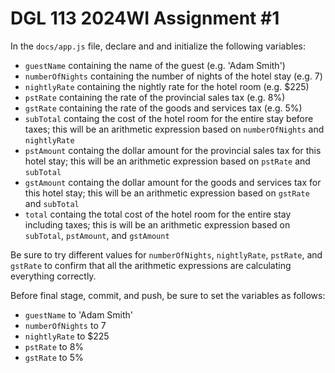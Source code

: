 # DGL 113 2024WI Assignment #1

In the `docs/app.js` file, declare and and initialize the following variables:

- `guestName` containing the name of the guest (e.g. 'Adam Smith')
- `numberOfNights` containing the number of nights of the hotel stay (e.g. 7)
- `nightlyRate` containing the nightly rate for the hotel room (e.g. $225)
- `pstRate` containing the rate of the provincial sales tax (e.g. 8%)
- `gstRate` containing the rate of the goods and services tax (e.g. 5%)
- `subTotal` containg the cost of the hotel room for the entire stay before taxes;
  this will be an arithmetic expression based on `numberOfNights` and `nightlyRate`
- `pstAmount` containg the dollar amount for the provincial sales tax for this
  hotel stay; this will be an arithmetic expression based on `pstRate` and `subTotal`
- `gstAmount` containg the dollar amount for the goods and services tax for this
  hotel stay; this will be an arithmetic expression based on `gstRate` and `subTotal`
- `total` containg the total cost of the hotel room for the entire stay including taxes;
  this is will be an arithmetic expression based on `subTotal`, `pstAmount`, and `gstAmount`

Be sure to try different values for `numberOfNights`, `nightlyRate`, `pstRate`, and `gstRate`
to confirm that all the arithmetic expressions are calculating everything correctly.

Before final stage, commit, and push, be sure to set the variables as follows:

- `guestName` to 'Adam Smith'
- `numberOfNights` to 7
- `nightlyRate` to $225
- `pstRate` to 8%
- `gstRate` to 5%
